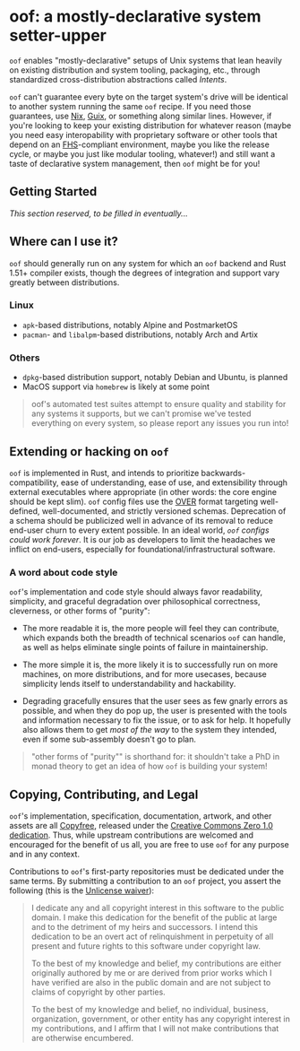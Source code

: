 # oof: a mostly-declarative system setter-upper

`oof` enables "mostly-declarative" setups of Unix systems that lean heavily on
existing distribution and system tooling, packaging, etc., through standardized
cross-distribution abstractions called _Intents_.

`oof` can't guarantee every byte on the target system's drive will be identical
to another system running the same `oof` recipe. If you need those guarantees,
use [Nix](https://nixos.org), [Guix](https://guix.gnu.org/), or something along
similar lines. However, if you're looking to keep your existing distribution for
whatever reason (maybe you need easy interopability with proprietary software or
other tools that depend on an
[FHS](https://en.wikipedia.org/wiki/Filesystem_Hierarchy_Standard)-compliant
environment, maybe you like the release cycle, or maybe you just like modular
tooling, whatever!) and still want a taste of declarative system management,
then `oof` might be for you!

## Getting Started

_This section reserved, to be filled in eventually..._

## Where can I use it?

`oof` should generally run on any system for which an `oof` backend and Rust
1.51+ compiler exists, though the degrees of integration and support vary
greatly between distributions.

### Linux

- `apk`-based distributions, notably Alpine and PostmarketOS
- `pacman`- and `libalpm`-based distributions, notably Arch and Artix

### Others

- `dpkg`-based distribution support, notably Debian and Ubuntu, is planned
- MacOS support via `homebrew` is likely at some point

> oof's automated test suites attempt to ensure quality and stability for any
> systems it supports, but we can't promise we've tested everything on every
> system, so please report any issues you run into!

## Extending or hacking on `oof`

`oof` is implemented in Rust, and intends to prioritize
backwards-compatibility, ease of understanding, ease of use, and extensibility
through external executables where appropriate (in other words: the core engine
should be kept slim). `oof` config files use the
[OVER](https://github.com/m-cat/over) format targeting well-defined,
well-documented, and strictly versioned schemas. Deprecation of a schema should
be publicized well in advance of its removal to reduce end-user churn to every
extent possible. In an ideal world, _`oof` configs could work forever_. It is
our job as developers to limit the headaches we inflict on end-users,
especially for foundational/infrastructural software.

### A word about code style

`oof`'s implementation and code style should always favor readability,
simplicity, and graceful degradation over philosophical correctness, cleverness,
or other forms of "purity":

- The more readable it is, the more people will feel they can contribute, which
  expands both the breadth of technical scenarios `oof` can handle, as well as
  helps eliminate single points of failure in maintainership.

- The more simple it is, the more likely it is to successfully run on more
  machines, on more distributions, and for more usecases, because simplicity
  lends itself to understandability and hackability.

- Degrading gracefully ensures that the user sees as few gnarly errors as
  possible, and when they do pop up, the user is presented with the tools and
  information necessary to fix the issue, or to ask for help. It hopefully also
  allows them to get _most of the way_ to the system they intended, even if some
  sub-assembly doesn't go to plan.

> "other forms of "purity"" is shorthand for: it shouldn't take a PhD in monad
> theory to get an idea of how `oof` is building your system!

## Copying, Contributing, and Legal

`oof`'s implementation, specification, documentation, artwork, and other assets
are all [Copyfree](http://copyfree.org/), released under the [Creative Commons
Zero 1.0 dedication](https://creativecommons.org/publicdomain/zero/1.0/). Thus,
while upstream contributions are welcomed and encouraged for the benefit of us
all, you are free to use `oof` for any purpose and in any context.

Contributions to `oof`'s first-party repositories must be dedicated under the
same terms. By submitting a contribution to an `oof` project, you assert the
following (this is the [Unlicense waiver](https://unlicense.org/WAIVER)):

> I dedicate any and all copyright interest in this software to the
> public domain. I make this dedication for the benefit of the public at
> large and to the detriment of my heirs and successors. I intend this
> dedication to be an overt act of relinquishment in perpetuity of all
> present and future rights to this software under copyright law.
>
> To the best of my knowledge and belief, my contributions are either
> originally authored by me or are derived from prior works which I have
> verified are also in the public domain and are not subject to claims
> of copyright by other parties.
>
> To the best of my knowledge and belief, no individual, business,
> organization, government, or other entity has any copyright interest
> in my contributions, and I affirm that I will not make contributions
> that are otherwise encumbered.
